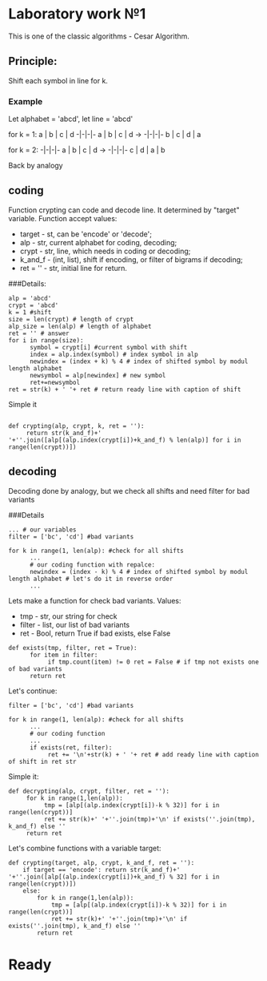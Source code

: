 # Laboratory work №1

This is one of the classic algorithms - Cesar Algorithm.

## Principle:

Shift each symbol in line for k. 

### Example

Let alphabet = 'abcd', let line = 'abcd'

for k = 1:
a | b | c | d 
-|-|-|-
a | b | c | d 
-> 
-|-|-|-
b | c | d | a

for k = 2:
-|-|-|-
a | b | c | d 
-> 
-|-|-|-
c | d | a | b

Back by analogy

## coding

Function crypting can code and decode line. It determined by "target" variable. Function accept values:

* target - st, can be 'encode' or 'decode';
* alp - str, current alphabet for coding, decoding;
* crypt - str, line, which needs in coding or decoding;
* k_and_f - (int, list), shift if encoding, or filter of bigrams if decoding;
* ret = '' - str, initial line for return.

###Details:

```
alp = 'abcd'
crypt = 'abcd'
k = 1 #shift
size = len(crypt) # length of crypt
alp_size = len(alp) # length of alphabet
ret = '' # answer
for i in range(size):
      symbol = crypt[i] #current symbol with shift
      index = alp.index(symbol) # index symbol in alp
      newindex = (index + k) % 4 # index of shifted symbol by modul length alphabet
      newsymbol = alp[newindex] # new symbol
      ret+=newsymbol
ret = str(k) + ' '+ ret # return ready line with caption of shift
```

Simple it

```

def crypting(alp, crypt, k, ret = ''):
     return str(k_and_f)+' '+''.join([alp[(alp.index(crypt[i])+k_and_f) % len(alp)] for i in range(len(crypt))])
```

## decoding

Decoding done by analogy, but we check all shifts and need filter for bad variants

###Details

```
... # our variables
filter = ['bc', 'cd'] #bad variants

for k in range(1, len(alp): #check for all shifts
      ...
      # our coding function with repalce:
      newindex = (index - k) % 4 # index of shifted symbol by modul length alphabet # let's do it in reverse order
      ...
```
Lets make a function for check bad variants. Values:

* tmp - str, our string for check
* filter - list, our list of bad variants
* ret - Bool, return True if bad exists, else False 

```
def exists(tmp, filter, ret = True):
      for item in filter:
           if tmp.count(item) != 0 ret = False # if tmp not exists one of bad variants
      return ret
```

Let's continue:

```
filter = ['bc', 'cd'] #bad variants

for k in range(1, len(alp): #check for all shifts
      ...
      # our coding function
      ...
      if exists(ret, filter):
           ret += '\n'+str(k) + ' '+ ret # add ready line with caption of shift in ret str
```

Simple it:

```
def decrypting(alp, crypt, filter, ret = ''):
     for k in range(1,len(alp)):
          tmp = [alp[(alp.index(crypt[i])-k % 32)] for i in range(len(crypt))]
          ret += str(k)+' '+''.join(tmp)+'\n' if exists(''.join(tmp), k_and_f) else ''
     return ret
```

Let's combine functions with a variable target:

```
def crypting(target, alp, crypt, k_and_f, ret = ''):
    if target == 'encode': return str(k_and_f)+' '+''.join([alp[(alp.index(crypt[i])+k_and_f) % 32] for i in range(len(crypt))])
    else:
        for k in range(1,len(alp)):
            tmp = [alp[(alp.index(crypt[i])-k % 32)] for i in range(len(crypt))]
            ret += str(k)+' '+''.join(tmp)+'\n' if exists(''.join(tmp), k_and_f) else ''
        return ret
```

# Ready
